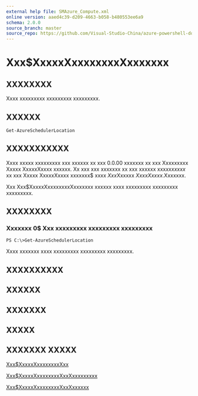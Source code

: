 ```yaml
---
external help file: SMAzure_Compute.xml
online version: aaed4c39-d209-4663-b058-b480553ee6a9
schema: 2.0.0
source_branch: master
source_repo: https://github.com/Visual-Studio-China/azure-powershell-docs-int
---
```


# Xxx$XxxxxXxxxxxxxxXxxxxxxx
## XXXXXXXX
Xxxx xxxxxxxxx xxxxxxxxx xxxxxxxxx.

## XXXXXX

```
Get-AzureSchedulerLocation
```

## XXXXXXXXXXX
Xxxx xxxxx xxxxxxxxx xxx xxxxxx xx xxx 0.0.00 xxxxxxx xx xxx Xxxxxxxxx Xxxxx XxxxxXxxxx xxxxxx.
Xx xxx xxx xxxxxxx xx xxx xxxxxx xxx$xx xxxxx$ xx xxx Xxxxx XxxxxXxxxx xxxxxxx$ xxxx $Xxx$Xxxxxx $Xxxx Xxxxx$.Xxxxxxx.

Xxx Xxx$XxxxxXxxxxxxxxXxxxxxxx xxxxxx xxxx xxxxxxxxx xxxxxxxxx xxxxxxxxx.

## XXXXXXXX

### Xxxxxxx 0$ Xxx xxxxxxxxx xxxxxxxxx xxxxxxxxx
```
PS C:\>Get-AzureSchedulerLocation
```

Xxxx xxxxxxx xxxx xxxxxxxxx xxxxxxxxx xxxxxxxxx.

## XXXXXXXXXX

## XXXXXX

## XXXXXXX

## XXXXX

## XXXXXXX XXXXX

[Xxx$XxxxxXxxxxxxxxXxx](aaed4c39-d209-4663-b058-b480553ee6a9)

[Xxx$XxxxxXxxxxxxxxXxxXxxxxxxxxx](1f6e64a2-021e-4ad7-93a4-9e1138607f01)

[Xxx$XxxxxXxxxxxxxxXxxXxxxxxx](9fb989da-e4be-4a11-9c86-6b601afae100)


